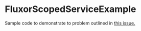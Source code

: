 # FluxorScopedServiceExample

Sample code to demonstrate to problem outlined in [this issue.](https://github.com/mrpmorris/Fluxor/issues/261)
